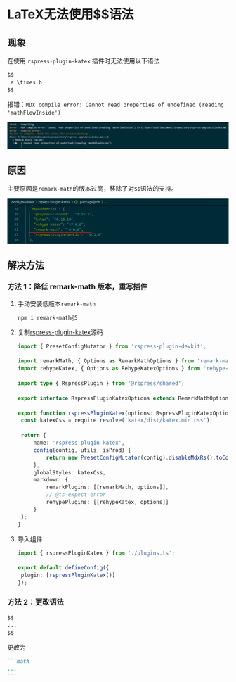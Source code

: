 # LaTeX无法使用$$语法

## 现象

在使用 `rspress-plugin-katex` 插件时无法使用以下语法

```markdown
$$
 a \times b
$$
```

报错：`MDX compile error: Cannot read properties of undefined (reading 'mathFlowInside')`

![image-20241008143150829](./assets/image-20241008143150829.png)

## 原因

主要原因是`remark-math`的版本过高，移除了对`$$`语法的支持。

![image-20241008143646780](./assets/image-20241008143646780.png)

## 解决方法

### 方法 1：降低 remark-math 版本，重写插件

1. 手动安装低版本`remark-math`

   ```bash
   npm i remark-math@5
   ```

2. 复制[rspress-plugin-katex](https://github.com/linbudu599/rspress-plugins/blob/main/packages/rspress-plugin-katex/src/index.ts)源码

   ```ts title="plugin.ts"
   import { PresetConfigMutator } from 'rspress-plugin-devkit';

   import remarkMath, { Options as RemarkMathOptions } from 'remark-math';
   import rehypeKatex, { Options as RehypeKatexOptions } from 'rehype-katex';

   import type { RspressPlugin } from '@rspress/shared';

   export interface RspressPluginKatexOptions extends RemarkMathOptions, RehypeKatexOptions {}

   export function rspressPluginKatex(options: RspressPluginKatexOptions = {}): RspressPlugin{
   	const katexCss = require.resolve('katex/dist/katex.min.css');

   	return {
   		name: 'rspress-plugin-katex',
   		config(config, utils, isProd) {
   			return new PresetConfigMutator(config).disableMdxRs().toConfig();
   		},
   		globalStyles: katexCss,
   		markdown: {
   			remarkPlugins: [[remarkMath, options]],
   			// @ts-expect-error
   			rehypePlugins: [[rehypeKatex, options]]
   		}
   	};
   }
   ```

3. 导入组件

   ```ts title="rspress.config.ts"
   import { rspressPluginKatex } from './plugins.ts';
   
   export default defineConfig({
   	plugin: [rspressPluginKatex()]
   });
   ```

### 方法 2：更改语法

```markdown
$$
...
$$
```

更改为

````markdown
```math
...
```
````
